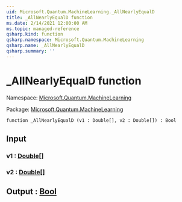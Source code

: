 ```yaml
---
uid: Microsoft.Quantum.MachineLearning._AllNearlyEqualD
title: _AllNearlyEqualD function
ms.date: 2/14/2021 12:00:00 AM
ms.topic: managed-reference
qsharp.kind: function
qsharp.namespace: Microsoft.Quantum.MachineLearning
qsharp.name: _AllNearlyEqualD
qsharp.summary: ''
---
```


# _AllNearlyEqualD function

Namespace: [Microsoft.Quantum.MachineLearning](xref:Microsoft.Quantum.MachineLearning)

Package: [Microsoft.Quantum.MachineLearning](https://nuget.org/packages/Microsoft.Quantum.MachineLearning)




```qsharp
function _AllNearlyEqualD (v1 : Double[], v2 : Double[]) : Bool
```


## Input

### v1 : [Double](xref:microsoft.quantum.lang-ref.double)[]




### v2 : [Double](xref:microsoft.quantum.lang-ref.double)[]





## Output : [Bool](xref:microsoft.quantum.lang-ref.bool)

